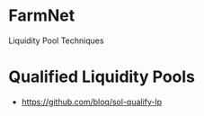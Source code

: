 # FarmNet
Liquidity Pool Techniques

# Qualified Liquidity Pools
- https://github.com/bloq/sol-qualify-lp



